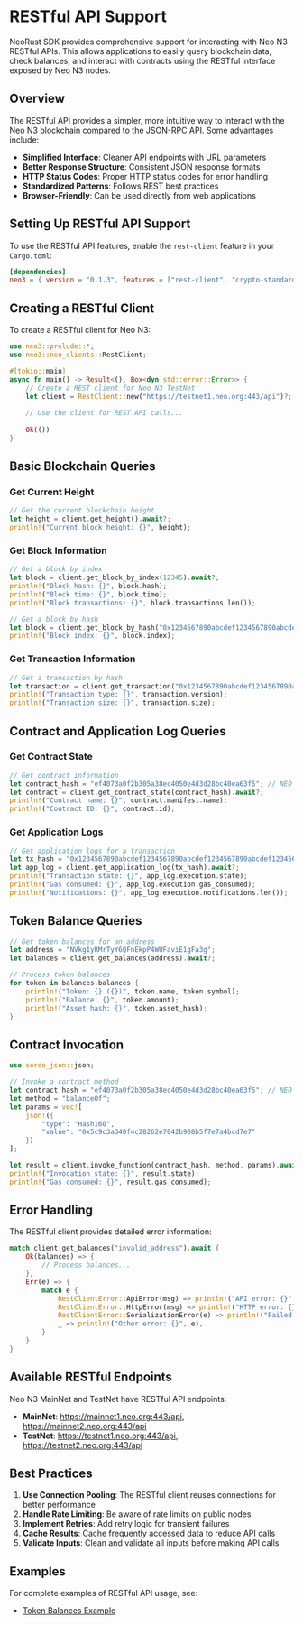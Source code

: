 # RESTful API Support

NeoRust SDK provides comprehensive support for interacting with Neo N3 RESTful APIs. This allows applications to easily query blockchain data, check balances, and interact with contracts using the RESTful interface exposed by Neo N3 nodes.

## Overview

The RESTful API provides a simpler, more intuitive way to interact with the Neo N3 blockchain compared to the JSON-RPC API. Some advantages include:

- **Simplified Interface**: Cleaner API endpoints with URL parameters
- **Better Response Structure**: Consistent JSON response formats
- **HTTP Status Codes**: Proper HTTP status codes for error handling
- **Standardized Patterns**: Follows REST best practices
- **Browser-Friendly**: Can be used directly from web applications

## Setting Up RESTful API Support

To use the RESTful API features, enable the `rest-client` feature in your `Cargo.toml`:

```toml
[dependencies]
neo3 = { version = "0.1.3", features = ["rest-client", "crypto-standard"] }
```

## Creating a RESTful Client

To create a RESTful client for Neo N3:

```rust
use neo3::prelude::*;
use neo3::neo_clients::RestClient;

#[tokio::main]
async fn main() -> Result<(), Box<dyn std::error::Error>> {
    // Create a REST client for Neo N3 TestNet
    let client = RestClient::new("https://testnet1.neo.org:443/api")?;
    
    // Use the client for REST API calls...
    
    Ok(())
}
```

## Basic Blockchain Queries

### Get Current Height

```rust
// Get the current blockchain height
let height = client.get_height().await?;
println!("Current block height: {}", height);
```

### Get Block Information

```rust
// Get a block by index
let block = client.get_block_by_index(12345).await?;
println!("Block hash: {}", block.hash);
println!("Block time: {}", block.time);
println!("Block transactions: {}", block.transactions.len());

// Get a block by hash
let block = client.get_block_by_hash("0x1234567890abcdef1234567890abcdef1234567890abcdef1234567890abcdef").await?;
println!("Block index: {}", block.index);
```

### Get Transaction Information

```rust
// Get a transaction by hash
let transaction = client.get_transaction("0x1234567890abcdef1234567890abcdef1234567890abcdef1234567890abcdef").await?;
println!("Transaction type: {}", transaction.version);
println!("Transaction size: {}", transaction.size);
```

## Contract and Application Log Queries

### Get Contract State

```rust
// Get contract information
let contract_hash = "ef4073a0f2b305a38ec4050e4d3d28bc40ea63f5"; // NEO token
let contract = client.get_contract_state(contract_hash).await?;
println!("Contract name: {}", contract.manifest.name);
println!("Contract ID: {}", contract.id);
```

### Get Application Logs

```rust
// Get application logs for a transaction
let tx_hash = "0x1234567890abcdef1234567890abcdef1234567890abcdef1234567890abcdef";
let app_log = client.get_application_log(tx_hash).await?;
println!("Transaction state: {}", app_log.execution.state);
println!("Gas consumed: {}", app_log.execution.gas_consumed);
println!("Notifications: {}", app_log.execution.notifications.len());
```

## Token Balance Queries

```rust
// Get token balances for an address
let address = "NVkg1yRMrTyY6QFnEkpP4WUFaviE1gFa3g";
let balances = client.get_balances(address).await?;

// Process token balances
for token in balances.balances {
    println!("Token: {} ({})", token.name, token.symbol);
    println!("Balance: {}", token.amount);
    println!("Asset hash: {}", token.asset_hash);
}
```

## Contract Invocation

```rust
use serde_json::json;

// Invoke a contract method
let contract_hash = "ef4073a0f2b305a38ec4050e4d3d28bc40ea63f5"; // NEO token
let method = "balanceOf";
let params = vec![
    json!({
        "type": "Hash160",
        "value": "0x5c9c3a340f4c28262e7042b908b5f7e7a4bcd7e7"
    })
];

let result = client.invoke_function(contract_hash, method, params).await?;
println!("Invocation state: {}", result.state);
println!("Gas consumed: {}", result.gas_consumed);
```

## Error Handling

The RESTful client provides detailed error information:

```rust
match client.get_balances("invalid_address").await {
    Ok(balances) => {
        // Process balances...
    },
    Err(e) => {
        match e {
            RestClientError::ApiError(msg) => println!("API error: {}", msg),
            RestClientError::HttpError(msg) => println!("HTTP error: {}", msg),
            RestClientError::SerializationError(e) => println!("Failed to deserialize response: {}", e),
            _ => println!("Other error: {}", e),
        }
    }
}
```

## Available RESTful Endpoints

Neo N3 MainNet and TestNet have RESTful API endpoints:

- **MainNet**: https://mainnet1.neo.org:443/api, https://mainnet2.neo.org:443/api
- **TestNet**: https://testnet1.neo.org:443/api, https://testnet2.neo.org:443/api

## Best Practices

1. **Use Connection Pooling**: The RESTful client reuses connections for better performance
2. **Handle Rate Limiting**: Be aware of rate limits on public nodes
3. **Implement Retries**: Add retry logic for transient failures
4. **Cache Results**: Cache frequently accessed data to reduce API calls
5. **Validate Inputs**: Clean and validate all inputs before making API calls

## Examples

For complete examples of RESTful API usage, see:

- [Token Balances Example](https://github.com/R3E-Network/NeoRust/blob/master/examples/rest_api/examples/token_balances.rs) 